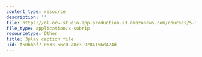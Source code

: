 ```yaml
---
content_type: resource
description: ''
file: https://ol-ocw-studio-app-production.s3.amazonaws.com/courses/5-95j-teaching-college-level-science-and-engineering-fall-2015/f50bbbf7063356c0a8c39284156d424d_L-Sv1oL43ew.vtt
file_type: application/x-subrip
resourcetype: Other
title: 3play caption file
uid: f50bbbf7-0633-56c0-a8c3-9284156d424d
---
```

